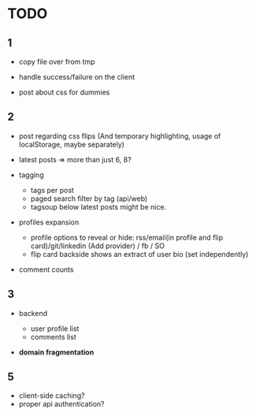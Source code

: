 TODO
=======

1
-------

- copy file over from tmp
- handle success/failure on the client


- post about css for dummies

2
-------

- post regarding css flips (And temporary highlighting, usage of localStorage, maybe separately)

- latest posts => more than just 6, 8?

- tagging
  - tags per post
  - paged search filter by tag (api/web)
  - tagsoup below latest posts might be nice.

- profiles expansion
  - profile options to reveal or hide: rss/email(in profile and flip card)/git/linkedin (Add provider) / fb / SO
  - flip card backside shows an extract of user bio (set independently)

- comment counts



3
-------

- backend
  - user profile list
  - comments list

- **domain fragmentation**

5
-------
- client-side caching?
- proper api authentication?